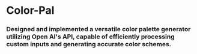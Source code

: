 # Color-Pal
###	Designed and implemented a versatile color palette generator utilizing Open AI's API, capable of efficiently processing custom inputs and generating accurate color schemes.
